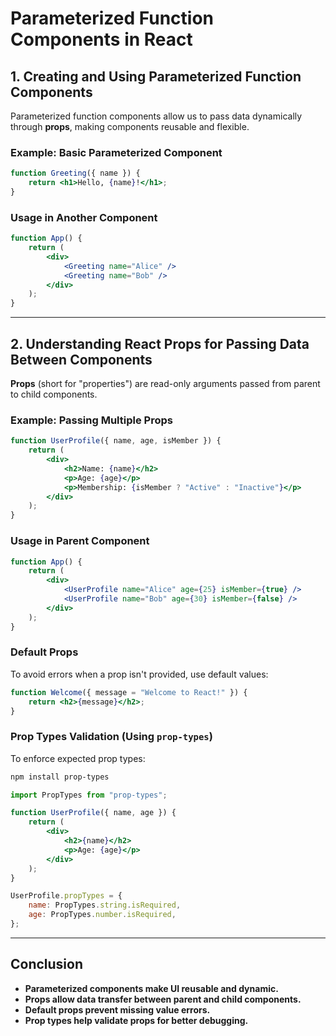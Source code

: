 # Parameterized Function Components in React

## 1. Creating and Using Parameterized Function Components
Parameterized function components allow us to pass data dynamically through **props**, making components reusable and flexible.

### Example: Basic Parameterized Component
```jsx
function Greeting({ name }) {
    return <h1>Hello, {name}!</h1>;
}
```

### Usage in Another Component
```jsx
function App() {
    return (
        <div>
            <Greeting name="Alice" />
            <Greeting name="Bob" />
        </div>
    );
}
```
---

## 2. Understanding React Props for Passing Data Between Components
**Props** (short for "properties") are read-only arguments passed from parent to child components.

### Example: Passing Multiple Props
```jsx
function UserProfile({ name, age, isMember }) {
    return (
        <div>
            <h2>Name: {name}</h2>
            <p>Age: {age}</p>
            <p>Membership: {isMember ? "Active" : "Inactive"}</p>
        </div>
    );
}
```

### Usage in Parent Component
```jsx
function App() {
    return (
        <div>
            <UserProfile name="Alice" age={25} isMember={true} />
            <UserProfile name="Bob" age={30} isMember={false} />
        </div>
    );
}
```

### Default Props
To avoid errors when a prop isn't provided, use default values:
```jsx
function Welcome({ message = "Welcome to React!" }) {
    return <h2>{message}</h2>;
}
```

### Prop Types Validation (Using `prop-types`)
To enforce expected prop types:
```sh
npm install prop-types
```
```jsx
import PropTypes from "prop-types";

function UserProfile({ name, age }) {
    return (
        <div>
            <h2>{name}</h2>
            <p>Age: {age}</p>
        </div>
    );
}

UserProfile.propTypes = {
    name: PropTypes.string.isRequired,
    age: PropTypes.number.isRequired,
};
```

---

## Conclusion
- **Parameterized components make UI reusable and dynamic.**
- **Props allow data transfer between parent and child components.**
- **Default props prevent missing value errors.**
- **Prop types help validate props for better debugging.**

